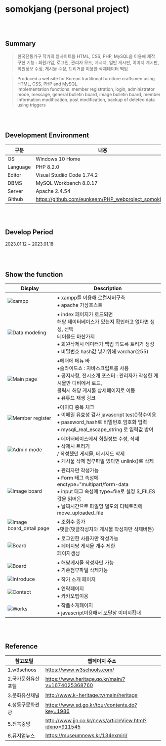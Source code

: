 # somokjang (personal project)
</br></br>
## Summary
>한국전통가구 작가의 웹사이트를 HTML, CSS, PHP, MySQL을 이용해 제작</br>
구현 기능 : 회원가입, 로그인, 관리자 모드, 메시지, 일반 게시판, 이미지 게시판, 회원정보 수정, 게시물 수정, 트리거를 이용한 삭제데이터 백업</br>


>Produced a website for Korean traditional furniture craftsmen using HTML, CSS, PHP and MySQL.</br>
Implementation functions: member registration, login, administrator mode, message, general bulletin board, image bulletin board, member information modification, post modification, backup of deleted data using triggers

</br></br>
## Development Environment
|구분|내용|
|---|------------------|
|OS|Windows 10 Home|
|Language|PHP 8.2.0 |
|Editor|Visual Studiio Code 1.74.2 |
|DBMS|MySQL Workbench 8.0.17 |
|Server|Apache 2.4.54|
|Github|https://github.com/eunkeem/PHP_webproject_somokjang|

</br></br>
## Develop Period
2023.01.12 ~ 2023.01.18

</br></br>
## Show the function
|Display|Description|
|---|---|
|![xampp](https://user-images.githubusercontent.com/115531855/213119900-596178ad-de1c-4e52-aae0-a27b9127eb9a.JPG)| ⁕ xampp를 이용해 로컬서버구축</br> ⁕ apache 가상호스트|
|![Data modeling](https://user-images.githubusercontent.com/115531855/213090495-7c23dc09-c31a-45c8-a809-74d0836390fc.PNG)| ⁕ index 페이지가 로드되면 <br/>해당 데이터베이스가 있는지 확인하고 없다면 생성, 선택 <br/>테이블도 마찬가지<br/>  ⁕ 회원삭제시 데이터가 백업 되도록 트리거 생성 <br/> ⁕ 비밀번호 hash값 넣기위해 varchar(255)|
|![Main page](https://user-images.githubusercontent.com/115531855/213092569-2c100b6c-1162-4e48-86f6-99dfbc15b83a.jpeg) | ⁕헤더에 메뉴 바</br>⁕슬라이드쇼 : 자바스크립트를 사용</br> ⁕ 공지사항, 전시소개 포스터 : 관리자가 작성한 게시물만 디비에서 로드, </br> 클릭시 해당 게시물 상세페이지로 이동</br> ⁕ 유튜브 재생 링크 |
|![Member register](https://user-images.githubusercontent.com/115531855/213094265-a7229669-5e80-4856-9a3b-2fc2dfaf02df.jpeg)| ⁕아이디 중복 체크</br> ⁕ 이메일 유효성 검사 javascript test()함수이용</br>⁕ password_hash로 비밀번호 암호화 입력 </br> ⁕ mysqli_real_escape_string 로 입력값 방어 |
|![Admin mode](https://user-images.githubusercontent.com/115531855/213098223-ddacb6ca-c665-4eea-b7ea-4f2239ce0e39.jpeg)| ⁕ 데이터베이스에서 회원정보 수정, 삭제</br> ⁕ 삭제시 트리거</br> / 작성했던 게시물, 메시지도 삭제 </br> ⁕ 게시물 삭제 첨부파일 있다면 unlink()로 삭제 |
|![Image board](https://user-images.githubusercontent.com/115531855/213099243-d275b31f-f207-4a33-a37f-20c30f199639.jpeg)| ⁕ 관리자만 작성가능</br> ⁕	Form 태그 속성에 enctype="multipart/form-data</br> ⁕ input 태그 속성에 type=file로 설정 $_FILES값을 읽어옴 </br> ⁕ 날짜시간으로 파일명 별도의 디렉토리에 move_uploaded_file|
|![Image board_detail page](https://user-images.githubusercontent.com/115531855/213099821-eccc0d86-81de-47aa-802a-2a5abafe5834.jpeg)| ⁕ 조회수 증가</br> ⁕댓글(댓글작성자와 게시물 작성자만 삭제버튼) |
|![Board](https://user-images.githubusercontent.com/115531855/213100317-5a938163-8599-4617-8582-bf796c1ee0fa.jpeg)| ⁕ 로그인한 사용자만 작성가능 </br> ⁕ 페이지당 게시물 개수 제한 </br> 페이지생성 |
|![Board](https://user-images.githubusercontent.com/115531855/213101904-f6e3978c-cbbc-4c01-9533-cbdff573b17f.jpeg)| ⁕ 해당게시물 작성자만 가능</br> ⁕ 기존첨부파일 삭제가능|
|![Introduce](https://user-images.githubusercontent.com/115531855/213102562-70394bf1-6e7c-43f1-b7f9-f581f08829b5.jpeg)| ⁕ 작가 소개 페이지 |
|![Contact](https://user-images.githubusercontent.com/115531855/213102627-38772638-daa0-4f5c-a87f-cf910059840c.jpeg)| ⁕ 연락페이지 </br> ⁕ 카카오맵이용|
|![Works](https://user-images.githubusercontent.com/115531855/213102995-764de0b2-0eeb-4929-89a1-0ff1e15ca031.jpeg)| ⁕ 작품소개페이지</br> ⁕ javascript이용해서 모달창 이미지확대|

</br></br>
## Reference
|참고포털|웹페이지 주소|
|---|---|
|1.w3schoos|https://www.w3schools.com/|
|2.국가문화유산포털|https://www.heritage.go.kr/main/?v=1674025368760|
|3.문화유산채널|http://www.k-heritage.tv/main/heritage|
|4.성동구문화관광|https://www.sd.go.kr/tour/contents.do?key=1986|
|5.전북중앙|http://www.jjn.co.kr/news/articleView.html?idxno=911545|
|6.뮤지엄뉴스|https://museumnews.kr/134exmiri/|
